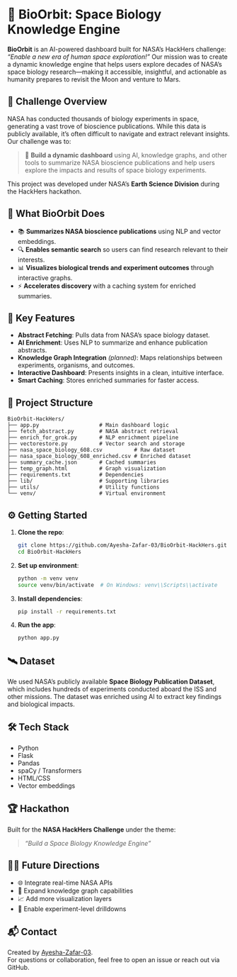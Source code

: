 
# 🚀 BioOrbit: Space Biology Knowledge Engine

**BioOrbit** is an AI-powered dashboard built for NASA’s HackHers challenge: _“Enable a new era of human space exploration!”_ Our mission was to create a dynamic knowledge engine that helps users explore decades of NASA’s space biology research—making it accessible, insightful, and actionable as humanity prepares to revisit the Moon and venture to Mars.

## 🌌 Challenge Overview

NASA has conducted thousands of biology experiments in space, generating a vast trove of bioscience publications. While this data is publicly available, it’s often difficult to navigate and extract relevant insights. Our challenge was to:

> 🔬 **Build a dynamic dashboard** using AI, knowledge graphs, and other tools to summarize NASA bioscience publications and help users explore the impacts and results of space biology experiments.

This project was developed under NASA’s **Earth Science Division** during the HackHers hackathon.

## 🧠 What BioOrbit Does

- 📚 **Summarizes NASA bioscience publications** using NLP and vector embeddings.
- 🔍 **Enables semantic search** so users can find research relevant to their interests.
- 📊 **Visualizes biological trends and experiment outcomes** through interactive graphs.
- ⚡ **Accelerates discovery** with a caching system for enriched summaries.

## 🧬 Key Features

- **Abstract Fetching**: Pulls data from NASA’s space biology dataset.
- **AI Enrichment**: Uses NLP to summarize and enhance publication abstracts.
- **Knowledge Graph Integration** *(planned)*: Maps relationships between experiments, organisms, and outcomes.
- **Interactive Dashboard**: Presents insights in a clean, intuitive interface.
- **Smart Caching**: Stores enriched summaries for faster access.

## 📁 Project Structure

```
BioOrbit-HackHers/
├── app.py                   # Main dashboard logic
├── fetch_abstract.py        # NASA abstract retrieval
├── enrich_for_grok.py       # NLP enrichment pipeline
├── vectorestore.py          # Vector search and storage
├── nasa_space_biology_608.csv          # Raw dataset
├── nasa_space_biology_608_enriched.csv # Enriched dataset
├── summary_cache.json       # Cached summaries
├── temp_graph.html          # Graph visualization
├── requirements.txt         # Dependencies
├── lib/                     # Supporting libraries
├── utils/                   # Utility functions
└── venv/                    # Virtual environment
```

## ⚙️ Getting Started

1. **Clone the repo**:
   ```bash
   git clone https://github.com/Ayesha-Zafar-03/BioOrbit-HackHers.git
   cd BioOrbit-HackHers
   ```

2. **Set up environment**:
   ```bash
   python -m venv venv
   source venv/bin/activate  # On Windows: venv\\Scripts\\activate
   ```

3. **Install dependencies**:
   ```bash
   pip install -r requirements.txt
   ```

4. **Run the app**:
   ```bash
   python app.py
   ```

## 🛰️ Dataset

We used NASA’s publicly available **Space Biology Publication Dataset**, which includes hundreds of experiments conducted aboard the ISS and other missions. The dataset was enriched using AI to extract key findings and biological impacts.

## 🛠️ Tech Stack

- Python
- Flask
- Pandas
- spaCy / Transformers
- HTML/CSS
- Vector embeddings

## 🏆 Hackathon

Built for the **NASA HackHers Challenge** under the theme:  
> _“Build a Space Biology Knowledge Engine”_

## 👩‍🚀 Future Directions

- 🌐 Integrate real-time NASA APIs
- 🧠 Expand knowledge graph capabilities
- 📈 Add more visualization layers
- 🧪 Enable experiment-level drilldowns

## 📬 Contact

Created by [Ayesha-Zafar-03](https://github.com/Ayesha-Zafar-03).  
For questions or collaboration, feel free to open an issue or reach out via GitHub.
